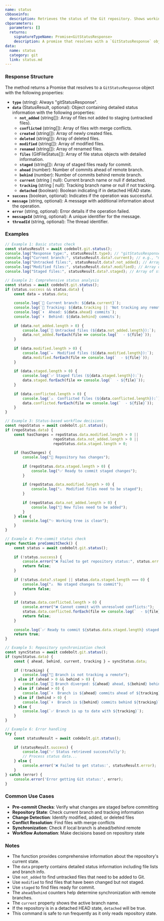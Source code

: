 ```yaml
---
name: status
cbbaseinfo:
  description: Retrieves the status of the Git repository. Shows working tree status including staged, unstaged, and untracked files along with branch information.
cbparameters:
  parameters: []
  returns:
    signatureTypeName: Promise<GitStatusResponse>
    description: A promise that resolves with a `GitStatusResponse` object containing the git status information and repository state.
data:
  name: status
  category: git
  link: status.md
---
```

<CBBaseInfo/> 
<CBParameters/>

### Response Structure

The method returns a Promise that resolves to a `GitStatusResponse` object with the following properties:

- **`type`** (string): Always "gitStatusResponse".
- **`data`** (StatusResult, optional): Object containing detailed status information with the following properties:
  - **`not_added`** (string[]): Array of files not added to staging (untracked files).
  - **`conflicted`** (string[]): Array of files with merge conflicts.
  - **`created`** (string[]): Array of newly created files.
  - **`deleted`** (string[]): Array of deleted files.
  - **`modified`** (string[]): Array of modified files.
  - **`renamed`** (string[]): Array of renamed files.
  - **`files`** (GitFileStatus[]): Array of file status objects with detailed information.
  - **`staged`** (string[]): Array of staged files ready for commit.
  - **`ahead`** (number): Number of commits ahead of remote branch.
  - **`behind`** (number): Number of commits behind remote branch.
  - **`current`** (string | null): Current branch name or null if detached.
  - **`tracking`** (string | null): Tracking branch name or null if not tracking.
  - **`detached`** (boolean): Boolean indicating if in detached HEAD state.
- **`success`** (boolean, optional): Indicates if the operation was successful.
- **`message`** (string, optional): A message with additional information about the operation.
- **`error`** (string, optional): Error details if the operation failed.
- **`messageId`** (string, optional): A unique identifier for the message.
- **`threadId`** (string, optional): The thread identifier.

### Examples

```javascript
// Example 1: Basic status check
const statusResult = await codebolt.git.status();
console.log("Response type:", statusResult.type); // "gitStatusResponse"
console.log("Current branch:", statusResult.data?.current); // e.g., "main"
console.log("Untracked files:", statusResult.data?.not_added); // Array of untracked files
console.log("Modified files:", statusResult.data?.modified); // Array of modified files
console.log("Staged files:", statusResult.data?.staged); // Array of staged files

// Example 2: Comprehensive status analysis
const status = await codebolt.git.status();
if (status.success && status.data) {
    const data = status.data;
    
    console.log(`📍 Current branch: ${data.current}`);
    console.log(`🔗 Tracking: ${data.tracking || 'Not tracking any remote'}`);
    console.log(`⬆️  Ahead: ${data.ahead} commits`);
    console.log(`⬇️  Behind: ${data.behind} commits`);
    
    if (data.not_added.length > 0) {
        console.log(`📄 Untracked files (${data.not_added.length}):`);
        data.not_added.forEach(file => console.log(`  - ${file}`));
    }
    
    if (data.modified.length > 0) {
        console.log(`✏️  Modified files (${data.modified.length}):`);
        data.modified.forEach(file => console.log(`  - ${file}`));
    }
    
    if (data.staged.length > 0) {
        console.log(`✅ Staged files (${data.staged.length}):`);
        data.staged.forEach(file => console.log(`  - ${file}`));
    }
    
    if (data.conflicted.length > 0) {
        console.log(`⚠️  Conflicted files (${data.conflicted.length}):`);
        data.conflicted.forEach(file => console.log(`  - ${file}`));
    }
}

// Example 3: Status-based workflow decisions
const repoStatus = await codebolt.git.status();
if (repoStatus.data) {
    const hasChanges = repoStatus.data.modified.length > 0 || 
                      repoStatus.data.not_added.length > 0 || 
                      repoStatus.data.staged.length > 0;
    
    if (hasChanges) {
        console.log("📝 Repository has changes");
        
        if (repoStatus.data.staged.length > 0) {
            console.log("✅ Ready to commit staged changes");
        }
        
        if (repoStatus.data.modified.length > 0) {
            console.log("⚠️  Modified files need to be staged");
        }
        
        if (repoStatus.data.not_added.length > 0) {
            console.log("📄 New files need to be added");
        }
    } else {
        console.log("✨ Working tree is clean");
    }
}

// Example 4: Pre-commit status check
async function preCommitCheck() {
    const status = await codebolt.git.status();
    
    if (!status.success) {
        console.error("❌ Failed to get repository status:", status.error);
        return false;
    }
    
    if (!status.data?.staged || status.data.staged.length === 0) {
        console.log("⚠️  No staged changes to commit");
        return false;
    }
    
    if (status.data.conflicted.length > 0) {
        console.error("❌ Cannot commit with unresolved conflicts:");
        status.data.conflicted.forEach(file => console.log(`  - ${file}`));
        return false;
    }
    
    console.log(`✅ Ready to commit ${status.data.staged.length} staged files`);
    return true;
}

// Example 5: Repository synchronization check
const syncStatus = await codebolt.git.status();
if (syncStatus.data) {
    const { ahead, behind, current, tracking } = syncStatus.data;
    
    if (!tracking) {
        console.log("🔗 Branch is not tracking a remote");
    } else if (ahead > 0 && behind > 0) {
        console.log(`🔄 Branch diverged: ${ahead} ahead, ${behind} behind ${tracking}`);
    } else if (ahead > 0) {
        console.log(`⬆️  Branch is ${ahead} commits ahead of ${tracking}`);
    } else if (behind > 0) {
        console.log(`⬇️  Branch is ${behind} commits behind ${tracking}`);
    } else {
        console.log(`✅ Branch is up to date with ${tracking}`);
    }
}

// Example 6: Error handling
try {
    const statusResult = await codebolt.git.status();
    
    if (statusResult.success) {
        console.log('✅ Status retrieved successfully');
        // Process status data...
    } else {
        console.error('❌ Failed to get status:', statusResult.error);
    }
} catch (error) {
    console.error('Error getting Git status:', error);
}
```

### Common Use Cases

- **Pre-commit Checks**: Verify what changes are staged before committing
- **Repository State**: Check current branch and tracking information
- **Change Detection**: Identify modified, added, or deleted files
- **Conflict Resolution**: Find files with merge conflicts
- **Synchronization**: Check if local branch is ahead/behind remote
- **Workflow Automation**: Make decisions based on repository state

### Notes

- The function provides comprehensive information about the repository's current state.
- The `data` property contains detailed status information including file lists and branch info.
- Use `not_added` to find untracked files that need to be added to Git.
- Use `modified` to find files that have been changed but not staged.
- Use `staged` to find files ready for commit.
- The `ahead`/`behind` counters help determine synchronization with remote branches.
- The `current` property shows the active branch name.
- If the repository is in a detached HEAD state, `detached` will be true.
- This command is safe to run frequently as it only reads repository state.
